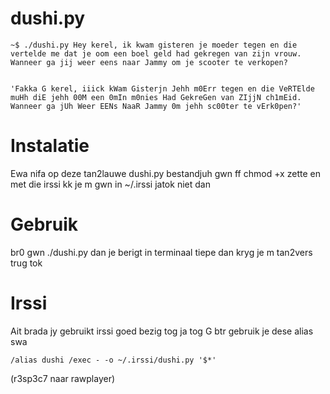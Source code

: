dushi.py
========

    ~$ ./dushi.py Hey kerel, ik kwam gisteren je moeder tegen en die vertelde me dat je oom een boel geld had gekregen van zijn vrouw. Wanneer ga jij weer eens naar Jammy om je scooter te verkopen?


    'Fakka G kerel, iiick kWam Gisterjn Jehh m0Err tegen en die VeRTElde muHh diE jehh 00M een 0mIn m0nies Had GekreGen van ZIjjN ch1mEid. Wanneer ga jUh Weer EENs NaaR Jammy 0m jehh sc00ter te vErk0pen?'

Instalatie
===================================================
Ewa nifa op deze tan2lauwe dushi.py bestandjuh gwn ff chmod +x zette en met die irssi kk je m gwn in ~/.irssi jatok niet dan

Gebruik
===================================================
br0 gwn ./dushi.py dan je berigt in terminaal tiepe dan kryg je m tan2vers trug tok

Irssi
===================================================
Ait brada jy gebruikt irssi goed bezig tog ja tog G btr gebruik je dese alias swa

    /alias dushi /exec - -o ~/.irssi/dushi.py '$*'

(r3sp3c7 naar rawplayer)
